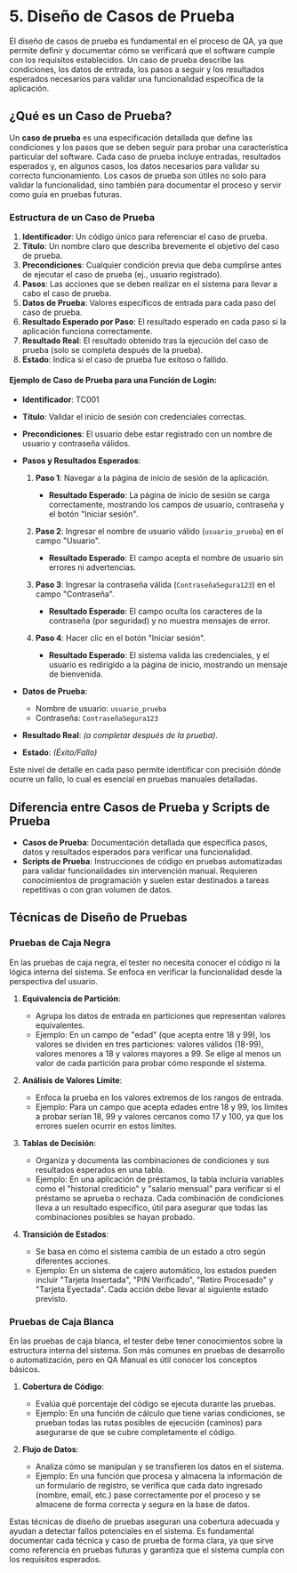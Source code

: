 # 5. Diseño de Casos de Prueba

El diseño de casos de prueba es fundamental en el proceso de QA, ya que permite definir y documentar cómo se verificará que el software cumple con los requisitos establecidos. Un caso de prueba describe las condiciones, los datos de entrada, los pasos a seguir y los resultados esperados necesarios para validar una funcionalidad específica de la aplicación.

## ¿Qué es un Caso de Prueba?

Un **caso de prueba** es una especificación detallada que define las condiciones y los pasos que se deben seguir para probar una característica particular del software. Cada caso de prueba incluye entradas, resultados esperados y, en algunos casos, los datos necesarios para validar su correcto funcionamiento. Los casos de prueba son útiles no solo para validar la funcionalidad, sino también para documentar el proceso y servir como guía en pruebas futuras.

### Estructura de un Caso de Prueba

1. **Identificador**: Un código único para referenciar el caso de prueba.
2. **Título**: Un nombre claro que describa brevemente el objetivo del caso de prueba.
3. **Precondiciones**: Cualquier condición previa que deba cumplirse antes de ejecutar el caso de prueba (ej., usuario registrado).
4. **Pasos**: Las acciones que se deben realizar en el sistema para llevar a cabo el caso de prueba.
5. **Datos de Prueba**: Valores específicos de entrada para cada paso del caso de prueba.
6. **Resultado Esperado por Paso**: El resultado esperado en cada paso si la aplicación funciona correctamente.
7. **Resultado Real**: El resultado obtenido tras la ejecución del caso de prueba (solo se completa después de la prueba).
8. **Estado**: Indica si el caso de prueba fue exitoso o fallido.

#### Ejemplo de Caso de Prueba para una Función de Login:

- **Identificador**: TC001
- **Título**: Validar el inicio de sesión con credenciales correctas.
- **Precondiciones**: El usuario debe estar registrado con un nombre de usuario y contraseña válidos.
- **Pasos y Resultados Esperados**:

  1. **Paso 1**: Navegar a la página de inicio de sesión de la aplicación.
      - **Resultado Esperado**: La página de inicio de sesión se carga correctamente, mostrando los campos de usuario, contraseña y el botón "Iniciar sesión".
      
  2. **Paso 2**: Ingresar el nombre de usuario válido (`usuario_prueba`) en el campo "Usuario".
      - **Resultado Esperado**: El campo acepta el nombre de usuario sin errores ni advertencias.
      
  3. **Paso 3**: Ingresar la contraseña válida (`ContraseñaSegura123`) en el campo "Contraseña".
      - **Resultado Esperado**: El campo oculta los caracteres de la contraseña (por seguridad) y no muestra mensajes de error.
      
  4. **Paso 4**: Hacer clic en el botón "Iniciar sesión".
      - **Resultado Esperado**: El sistema valida las credenciales, y el usuario es redirigido a la página de inicio, mostrando un mensaje de bienvenida.

- **Datos de Prueba**:
  - Nombre de usuario: `usuario_prueba`
  - Contraseña: `ContraseñaSegura123`

- **Resultado Real**: *(a completar después de la prueba)*.
- **Estado**: *(Éxito/Fallo)*

Este nivel de detalle en cada paso permite identificar con precisión dónde ocurre un fallo, lo cual es esencial en pruebas manuales detalladas.

## Diferencia entre Casos de Prueba y Scripts de Prueba

- **Casos de Prueba**: Documentación detallada que especifica pasos, datos y resultados esperados para verificar una funcionalidad.
- **Scripts de Prueba**: Instrucciones de código en pruebas automatizadas para validar funcionalidades sin intervención manual. Requieren conocimientos de programación y suelen estar destinados a tareas repetitivas o con gran volumen de datos.

## Técnicas de Diseño de Pruebas

### Pruebas de Caja Negra

En las pruebas de caja negra, el tester no necesita conocer el código ni la lógica interna del sistema. Se enfoca en verificar la funcionalidad desde la perspectiva del usuario.

1. **Equivalencia de Partición**:
   - Agrupa los datos de entrada en particiones que representan valores equivalentes.
   - Ejemplo: En un campo de "edad" (que acepta entre 18 y 99), los valores se dividen en tres particiones: valores válidos (18-99), valores menores a 18 y valores mayores a 99. Se elige al menos un valor de cada partición para probar cómo responde el sistema.

2. **Análisis de Valores Límite**:
   - Enfoca la prueba en los valores extremos de los rangos de entrada.
   - Ejemplo: Para un campo que acepta edades entre 18 y 99, los límites a probar serían 18, 99 y valores cercanos como 17 y 100, ya que los errores suelen ocurrir en estos límites.

3. **Tablas de Decisión**:
   - Organiza y documenta las combinaciones de condiciones y sus resultados esperados en una tabla.
   - Ejemplo: En una aplicación de préstamos, la tabla incluiría variables como el "historial crediticio" y "salario mensual" para verificar si el préstamo se aprueba o rechaza. Cada combinación de condiciones lleva a un resultado específico, útil para asegurar que todas las combinaciones posibles se hayan probado.

4. **Transición de Estados**:
   - Se basa en cómo el sistema cambia de un estado a otro según diferentes acciones.
   - Ejemplo: En un sistema de cajero automático, los estados pueden incluir "Tarjeta Insertada", "PIN Verificado", "Retiro Procesado" y "Tarjeta Eyectada". Cada acción debe llevar al siguiente estado previsto.

### Pruebas de Caja Blanca

En las pruebas de caja blanca, el tester debe tener conocimientos sobre la estructura interna del sistema. Son más comunes en pruebas de desarrollo o automatización, pero en QA Manual es útil conocer los conceptos básicos.

1. **Cobertura de Código**:
   - Evalúa qué porcentaje del código se ejecuta durante las pruebas.
   - Ejemplo: En una función de cálculo que tiene varias condiciones, se prueban todas las rutas posibles de ejecución (caminos) para asegurarse de que se cubre completamente el código.

2. **Flujo de Datos**:
   - Analiza cómo se manipulan y se transfieren los datos en el sistema.
   - Ejemplo: En una función que procesa y almacena la información de un formulario de registro, se verifica que cada dato ingresado (nombre, email, etc.) pase correctamente por el proceso y se almacene de forma correcta y segura en la base de datos.

Estas técnicas de diseño de pruebas aseguran una cobertura adecuada y ayudan a detectar fallos potenciales en el sistema. Es fundamental documentar cada técnica y caso de prueba de forma clara, ya que sirve como referencia en pruebas futuras y garantiza que el sistema cumpla con los requisitos esperados.
